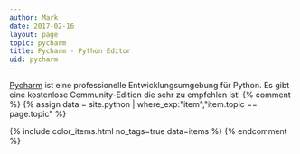 ```yaml
---
author: Mark
date: 2017-02-16  
layout: page
topic: pycharm
title: Pycharm - Python Editor
uid: pycharm
---
```


[Pycharm](https://www.jetbrains.com/pycharm/download/#section=linux) ist eine professionelle Entwicklungsumgebung
 für Python. Es gibt eine kostenlose Community-Edition die sehr zu empfehlen ist!
{% comment %} 
{% assign data = site.python | where_exp:"item","item.topic == page.topic" %}

{% include color_items.html no_tags=true data=items %}
{% endcomment %}